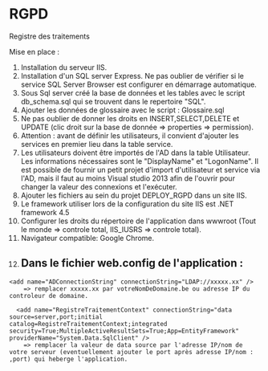 # RGPD
Registre des traitements

Mise en place :

  1) Installation du serveur IIS.
  2) Installation d'un SQL server Express. Ne pas oublier de vérifier si le service SQL Server Browser est configurer en démarrage automatique.
  3) Sous Sql server créé la base de données et les tables avec le script db_schema.sql qui se trouvent dans le repertoire "SQL".
  4) Ajouter les données de glossaire avec le script : Glossaire.sql
  5) Ne pas oublier de donner les droits en INSERT,SELECT,DELETE et UPDATE (clic droit sur la base de donnée => properties => permission).
  6) Attention : avant de définir les utilisateurs, il convient d'ajouter les services en premier lieu dans la table service.
  7) Les utilisateurs doivent être importés de l'AD dans la table Utilisateur. Les informations nécessaires sont le "DisplayName" et       "LogonName". Il est possible de fournir un petit projet d'import d'utilisateur et service via l'AD, mais il faut au moins Visual studio 2013 afin de l'ouvrir pour changer la valeur des connexions et l'exécuter.
  8) Ajouter les fichiers au sein du projet DEPLOY_RGPD dans un site IIS.
  9) Le framework utiliser lors de la configuration du site IIS est .NET framework 4.5
  10) Configurer les droits du répertoire de l'application dans wwwroot (Tout le monde => controle total, IIS_IUSRS => controle total).
  11) Navigateur compatible: Google Chrome.
  12) Dans le fichier web.config de l'application :
      ---------------------------------------------
   
    <add name="ADConnectionString" connectionString="LDAP://xxxxx.xx" />
        => remplacer xxxxx.xx par votreNomDeDomaine.be ou adresse IP du controleur de domaine.
      
      <add name="RegistreTraitementContext" connectionString="data source=server,port;initial catalog=RegistreTraitementContext;integrated security=True;MultipleActiveResultSets=True;App=EntityFramework" providerName="System.Data.SqlClient" />
        => remplacer la valeur de data source par l'adresse IP/nom de votre serveur (eventuellement ajouter le port après adresse IP/nom : ,port) qui heberge l'application.
